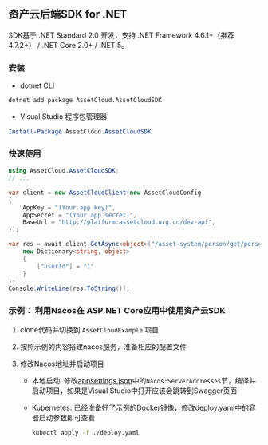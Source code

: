 ## 资产云后端SDK for .NET

SDK基于 .NET Standard 2.0 开发，支持 .NET Framework 4.6.1+（推荐4.7.2+） / .NET Core 2.0+ / .NET 5。

### 安装

* dotnet CLI
```bash
dotnet add package AssetCloud.AssetCloudSDK
```

* Visual Studio 程序包管理器
```powershell
Install-Package AssetCloud.AssetCloudSDK
```

### 快速使用


```csharp
using AssetCloud.AssetCloudSDK;
// ...

var client = new AssetCloudClient(new AssetCloudConfig 
{
    AppKey = "(Your app key)",
    AppSecret = "(Your app secret)",
    BaseUrl = "http://platform.assetcloud.org.cn/dev-api",
});

var res = await client.GetAsync<object>("/asset-system/person/get/person/by/id",
    new Dictionary<string, object>
    {
        ["userId"] = "1"
    }
);
Console.WriteLine(res.ToString());
```

### 示例： 利用Nacos在 ASP.NET Core应用中使用资产云SDK

1. clone代码并切换到 `AssetCloudExample` 项目
2. 按照示例的内容搭建nacos服务，准备相应的配置文件
3. 修改Nacos地址并启动项目

    * 本地启动:  修改[appsettings.json](./AssetCloudExample/appsettings.json)中的`Nacos:ServerAddresses`节，编译并启动项目，如果是Visual Studio中打开应该会跳转到Swagger页面

    * Kubernetes:  已经准备好了示例的Docker镜像，修改[deploy.yaml](./AssetCloudExample/deploy.yaml)中的容器启动参数即可查看

        ```bash
        kubectl apply -f ./deploy.yaml
        ```